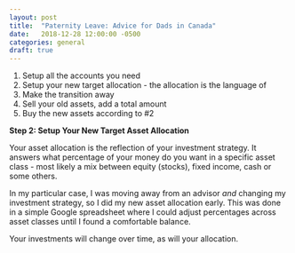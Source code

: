 ```yaml
---
layout: post
title:  "Paternity Leave: Advice for Dads in Canada"
date:   2018-12-28 12:00:00 -0500
categories: general
draft: true
---
```




1. Setup all the accounts you need
2. Setup your new target allocation - the allocation is the language of 
3. Make the transition away
4. Sell your old assets, add a total amount
5. Buy the new assets according to #2

**Step 2: Setup Your New Target Asset Allocation**

Your asset allocation is the reflection of your investment strategy. It answers what percentage of your money do you want in a specific asset class - most likely a mix between equity (stocks), fixed income, cash or some others. 

In my particular case, I was moving away from an advisor _and_ changing my investment strategy, so I did my new asset allocation early. This was done in a simple Google spreadsheet where I could adjust percentages across asset classes until I found a comfortable balance. 

Your investments will change over time, as will your allocation. 

